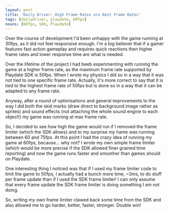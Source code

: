 ```yaml
---
layout: post
title: 'Daily Driver: High Frame Rates are Best Frame Rates'
tags: [dailydriver, playdate, 60fps]
nouns: [60fps, SDK, Playdate]
---
```


Over the course of development I'd been unhappy with the game running at 30fps, as it did not feel responsive enough. I'm a big believer that if a gamer features fast action gameplay and requires quick reactions then higher frame rates and lower response time are what is needed.

Over the lifetime of the project I had beeb experimenting with running the game at a higher frame rate, as the maximum frame rate supported by Playdate SDK is 50fps. When I wrote my physics I did so in a way that it was not tied to one specific frame rate. Actually, it's more correct to say that it is tied to the highest frame rate of 50fps but is done so in a way that it can be adapted to any frame rate.

Anyway, after a round of optimisations and general improvements to the way I did both the skid marks (draw direct to background image rather as sprites) and sound effects (not attaching the whole sound engine to each object!) my game was running at max frame rate.

So, I decided to see how high the game would run if I removed the frame limiter (which the SDK allows) and to my surprise my hame was running between 60 and 75fps. At this point I had the crazy idea of running my game at 60fps, because... why not? I wrote my own simple frame limiter (which would be more precise if the SDK allowed finer grained time reporting) and now the game runs faster and smoother than games should on Playdate.

One interesting thing I noticed was that if I used my frame limiter code to limit the game to 50fps, I actually had a bunch more time, ~3ms, to do stuff per frame update than if I used the SDK frame limiter! I can only assume that every frame update the SDK frame limiter is doing something I am not doing.

So, writing my own frame limiter clawed back some time from the SDK and also allowed me to go harder, better, faster, stronger. Double win!
